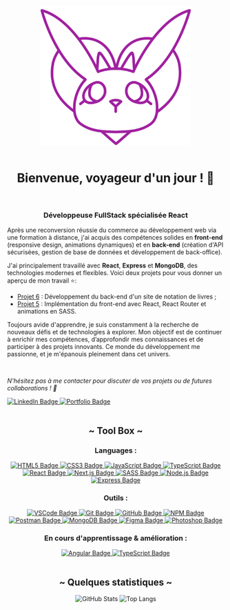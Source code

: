 <div align="center">
  <img src="https://raw.githubusercontent.com/LyrhaNova/Portfolio/refs/heads/main/frontend/public/assets/logo_poupou_small.webp" alt="Logo de LyrhaNova" width="350" />
</div>
<br>

<h1 align="center">Bienvenue, voyageur d'un jour ! 👋</h1>
<br>
<h3 align="center">Développeuse FullStack spécialisée React</h3>

<section>
  <p>
    Après une reconversion réussie du commerce au développement web via une formation à distance, j'ai acquis des compétences solides en <strong>front-end</strong> (responsive design, animations dynamiques) et en <strong>back-end</strong> (création d'API sécurisées, gestion de base de données et développement de back-office).
  </p>
  <p>
    J'ai principalement travaillé avec <strong>React</strong>, <strong>Express</strong> et <strong>MongoDB</strong>, des technologies modernes et flexibles. Voici deux projets pour vous donner un aperçu de mon travail ⭐:
  </p>
  <ul>
    <li><a href="https://github.com/LyrhaNova/OCR-Project_6" target="_blank">Projet 6</a> : Développement du back-end d'un site de notation de livres ;</li>
    <li><a href="https://github.com/LyrhaNova/OCR-Project_5" target="blank"> Projet 5</a> : Implémentation du front-end avec React, React Router et animations en SASS.</li>
  </ul>
  <p>
    Toujours avide d'apprendre, je suis constamment à la recherche de nouveaux défis et de technologies à explorer. Mon objectif est de continuer à enrichir mes compétences, d’approfondir mes connaissances et de participer à des projets innovants. Ce monde du développement me passionne, et je m'épanouis pleinement dans cet univers.
  </p>
  <br>
  <p><i>N'hésitez pas à me contacter pour discuter de vos projets ou de futures collaborations ! 🚀</i></p>
<div>
  <a href="https://www.linkedin.com/in/céline-bouhafs" target="_blank">
    <img src="https://img.shields.io/badge/LinkedIn-0A66C2?style=for-the-badge&logo=linkedin&logoColor=white" alt="LinkedIn Badge" />
  </a>
  <a href="https://www.b-celine.site/" target="_blank">
    <img src="https://img.shields.io/badge/Portfolio-A020A0?style=for-the-badge&logo=portfolio&logoColor=white" alt="Portfolio Badge" />
  </a>
</div>
</section>
<br>

<section>
  <h2 align="center">~ Tool Box ~</h2>
  <h3 align="center">Languages :</h3>
  <div align="center">
  <a href="https://developer.mozilla.org/en-US/docs/Web/HTML" target="_blank">
    <img src="https://img.shields.io/badge/HTML5-E34F26?style=for-the-badge&logo=html5&logoColor=white" alt="HTML5 Badge" />
  </a>
  <a href="https://developer.mozilla.org/en-US/docs/Web/CSS" target="_blank">
    <img src="https://img.shields.io/badge/CSS3-1572B6?style=for-the-badge&logo=css3&logoColor=white" alt="CSS3 Badge" />
  </a>
  <a href="https://developer.mozilla.org/en-US/docs/Web/JavaScript" target="_blank">
    <img src="https://img.shields.io/badge/JavaScript-F7DF1E?style=for-the-badge&logo=javascript&logoColor=black" alt="JavaScript Badge" />
  </a>
  <a href="https://www.typescriptlang.org/" target="_blank">
    <img src="https://img.shields.io/badge/TypeScript-3178C6?style=for-the-badge&logo=typescript&logoColor=white" alt="TypeScript Badge" />
  </a>
  <a href="https://react.dev/" target="_blank">
    <img src="https://img.shields.io/badge/React-61DAFB?style=for-the-badge&logo=react&logoColor=black" alt="React Badge" />
  </a>
  <a href="https://nextjs.org/" target="_blank">
    <img src="https://img.shields.io/badge/Next.js-000000?style=for-the-badge&logo=next.js&logoColor=white" alt="Next.js Badge" />
  </a>
  <a href="https://sass-lang.com/" target="_blank">
    <img src="https://img.shields.io/badge/SASS-CC6699?style=for-the-badge&logo=sass&logoColor=white" alt="SASS Badge" />
  </a>
  <a href="https://nodejs.org/" target="_blank">
    <img src="https://img.shields.io/badge/Node.js-339933?style=for-the-badge&logo=node.js&logoColor=white" alt="Node.js Badge" />
  </a>
  <a href="https://expressjs.com/" target="_blank">
    <img src="https://img.shields.io/badge/Express-000000?style=for-the-badge&logo=express&logoColor=white" alt="Express Badge" />
  </a>
  </div>
</section>

<section>
  <h3 align="center">Outils :</h3>
  <div align="center">
  <a href="https://code.visualstudio.com/" target="_blank">
    <img src="https://img.shields.io/badge/VSCode-007ACC?style=for-the-badge&logo=visual%20studio%20code&logoColor=white" alt="VSCode Badge" />
  </a>
  <a href="https://git-scm.com/" target="_blank">
    <img src="https://img.shields.io/badge/Git-F05032?style=for-the-badge&logo=git&logoColor=white" alt="Git Badge" />
  </a>
  <a href="https://github.com/" target="_blank">
    <img src="https://img.shields.io/badge/GitHub-181717?style=for-the-badge&logo=github&logoColor=white" alt="GitHub Badge" />
  </a>
  <a href="https://www.npmjs.com/" target="_blank">
    <img src="https://img.shields.io/badge/NPM-CB3837?style=for-the-badge&logo=npm&logoColor=white" alt="NPM Badge" />
  </a>
  <a href="https://www.postman.com/" target="_blank">
    <img src="https://img.shields.io/badge/Postman-FF6C37?style=for-the-badge&logo=postman&logoColor=white" alt="Postman Badge" />
  </a>
  <a href="https://www.mongodb.com/" target="_blank">
    <img src="https://img.shields.io/badge/MongoDB-47A248?style=for-the-badge&logo=mongodb&logoColor=white" alt="MongoDB Badge" />
  </a>
  <a href="https://www.figma.com/" target="_blank">
    <img src="https://img.shields.io/badge/Figma-F24E1E?style=for-the-badge&logo=figma&logoColor=white" alt="Figma Badge" />
  </a>
  <a href="https://www.adobe.com/fr/products/photoshop.html" target="_blank">
    <img src="https://img.shields.io/badge/Photoshop-31A8FF?style=for-the-badge&logo=adobe%20photoshop&logoColor=white" alt="Photoshop Badge" />
  </a>
  </div>
</section>

<section>
  <h3 align="center">En cours d'apprentissage & amélioration :</h3>
  <div align="center">
  <a href="https://angular.io/" target="_blank">
    <img src="https://img.shields.io/badge/Angular-DD0031?style=for-the-badge&logo=angular&logoColor=white" alt="Angular Badge" />
  </a>
  <a href="https://www.typescriptlang.org/" target="_blank">
    <img src="https://img.shields.io/badge/TypeScript-3178C6?style=for-the-badge&logo=typescript&logoColor=white" alt="TypeScript Badge" />
  </a>
  </div>
</section>
<br>

<h2 align="center">~ Quelques statistiques ~</h2>
<div align="center">
  <picture>
    <source srcset="https://github-readme-stats.vercel.app/api?username=LyrhaNova&show_icons=true&theme=dark&rank_icon=github" media="(prefers-color-scheme: dark)" />
    <img src="https://github-readme-stats.vercel.app/api?username=LyrhaNova&show_icons=true&theme=default&rank_icon=github" alt="GitHub Stats" />
  </picture>
  <img src="https://github-readme-stats.vercel.app/api/top-langs/?username=LyrhaNova&layout=donut" alt="Top Langs" />
</div>
<br>
